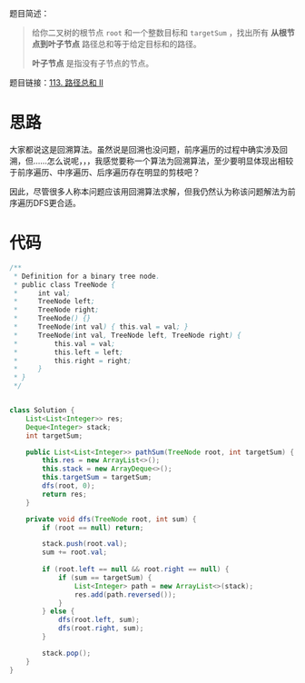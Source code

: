 题目简述：

> 给你二叉树的根节点 `root` 和一个整数目标和 `targetSum` ，找出所有 **从根节点到叶子节点** 路径总和等于给定目标和的路径。
>
> **叶子节点** 是指没有子节点的节点。

题目链接：[113. 路径总和 II](https://leetcode.cn/problems/path-sum-ii/)

# 思路

大家都说这是回溯算法。虽然说是回溯也没问题，前序遍历的过程中确实涉及回溯，但……怎么说呢，，，我感觉要称一个算法为回溯算法，至少要明显体现出相较于前序遍历、中序遍历、后序遍历存在明显的剪枝吧？

因此，尽管很多人称本问题应该用回溯算法求解，但我仍然认为称该问题解法为前序遍历DFS更合适。

# 代码

```java
/**
 * Definition for a binary tree node.
 * public class TreeNode {
 *     int val;
 *     TreeNode left;
 *     TreeNode right;
 *     TreeNode() {}
 *     TreeNode(int val) { this.val = val; }
 *     TreeNode(int val, TreeNode left, TreeNode right) {
 *         this.val = val;
 *         this.left = left;
 *         this.right = right;
 *     }
 * }
 */


class Solution {
    List<List<Integer>> res;
    Deque<Integer> stack;
    int targetSum;

    public List<List<Integer>> pathSum(TreeNode root, int targetSum) {
        this.res = new ArrayList<>();
        this.stack = new ArrayDeque<>();
        this.targetSum = targetSum;
        dfs(root, 0);
        return res;
    }

    private void dfs(TreeNode root, int sum) {
        if (root == null) return;

        stack.push(root.val);
        sum += root.val;
        
        if (root.left == null && root.right == null) {
            if (sum == targetSum) {
                List<Integer> path = new ArrayList<>(stack);
                res.add(path.reversed());
            }
        } else {
            dfs(root.left, sum);
            dfs(root.right, sum);
        }

        stack.pop();
    }
}
```

